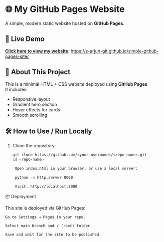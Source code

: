 # 🌐 My GitHub Pages Website

A simple, modern static website hosted on **GitHub Pages**.

## 🚀 Live Demo
[**Click here to view my website**][def]: https://s-arjun-git.github.io/simple-github-pages-site/

## 📄 About This Project
This is a minimal HTML + CSS website deployed using **GitHub Pages**.  
It includes:
- Responsive layout
- Gradient hero section
- Hover effects for cards
- Smooth scrolling

## 🛠️ How to Use / Run Locally
1. Clone the repository:
   ```bash
   git clone https://github.com/<your-username>/<repo-name>.git
   cd <repo-name>

    Open index.html in your browser, or use a local server:

    python -m http.server 8000

    Visit: http://localhost:8000

📦 Deployment

This site is deployed via GitHub Pages:

    Go to Settings → Pages in your repo.

    Select main branch and / (root) folder.

    Save and wait for the site to be published.

[def]: https://s-arjun-git.github.io/simple-github-pages-site/